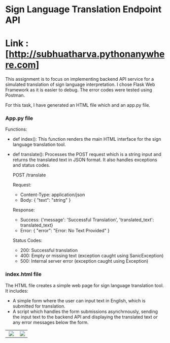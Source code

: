 # Sign Language Translation Endpoint API

# Link : [http://subhuatharva.pythonanywhere.com]

This assignment is to focus on implementing backend API service for a simulated translation of sign language interpretation. I chose Flask Web Framework as it is easier to debug. The error codes were tested using Postman.

For this task, I have generated an HTML file which and an app.py file. 

### App.py file

Functions: 
- def index(): This function renders the main HTML interface for the sign language translation tool. 
- def translate(): Processes the POST request which is a string input and returns the translated text in JSON format. It also handles exceptions and status codes.

    POST /translate
    
    Request:
    - Content-Type: application/json
    - Body: { "text": "string" }
    
    Response:
    - Success: {'message': 'Successful Translation', 'translated_text': translated_text}
    - Error: { "error": "Error: No Text Provided" }
    
    Status Codes:
    - 200: Successful translation
    - 400: Empty or missing text (exception caught using SanicException)
    - 500: Internal server error (exception caught using Exception)
 
### index.html file
The HTML file creates a simple web page for sign language translation tool. It includes: 
- A simple form where the user can input text in English, which is submitted for translation.
- A script which handles the form submissions asynchrnously, sending the input text to the backend API and displaying the translated text or any error messages below the form.

<table>
  <tr>
    <td valign="top" width="50%">
      <img src = "https://github.com/asubhekar/Sign-Language-Translation-Endpoint-API/blob/main/images/Screenshot%202024-07-10%20at%204.15.34%E2%80%AFPM.png" align = "right"></img>
    </td>
    <td valign="top">
      <img src = "https://github.com/asubhekar/Sign-Language-Translation-Endpoint-API/blob/main/images/Screenshot%202024-07-10%20at%204.15.45%E2%80%AFPM.png" align = "right"></img>
    </td>
  </tr>
</table>
